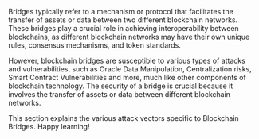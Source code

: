 Bridges typically refer to a mechanism or protocol that facilitates the transfer of assets or data between two different blockchain networks. These bridges play a crucial role in achieving interoperability between blockchains, as different blockchain networks may have their own unique rules, consensus mechanisms, and token standards.

However, blockchain bridges are susceptible to various types of attacks and vulnerabilities, such as Oracle Data Manipulation, Centralization risks, Smart Contract Vulnerabilities and more, much like other components of blockchain technology. The security of a bridge is crucial because it involves the transfer of assets or data between different blockchain networks. 

This section explains the various attack vectors specific to Blockchain Bridges. Happy learning!
